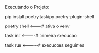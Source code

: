 Executando o Projeto:

pip install poetry taskipy poetry-plugin-shell

poetry shell <---# ativa o venv

task init <----# primeira execucao

task run <-----# execucoes seguintes
